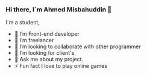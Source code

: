 ### Hi there, I`m Ahmed Misbahuddin 👋
I`m a student,
- 🔭 I’m Front-end developer
- 🌱 I’m freelancer
- 👯 I’m looking to collaborate with other programmer 
- 🤔 I’m looking for client's 
- 💬 Ask me about my project.
- ⚡ Fun fact I love to play online games

